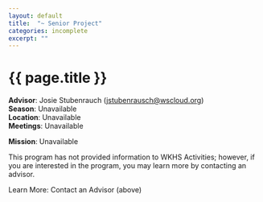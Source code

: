 ```yaml
---
layout: default
title:  "~ Senior Project"
categories: incomplete
excerpt: ""
---
```


# {{ page.title }}

**Advisor**: Josie Stubenrauch (<jstubenrausch@wscloud.org>)
<br/>**Season**: Unavailable
<br/>**Location**: Unavailable
<br/>**Meetings**: Unavailable

**Mission**: Unavailable

This program has not provided information to WKHS Activities; however, if you are interested in the program, you may learn more by contacting an advisor.

Learn More: Contact an Advisor (above)